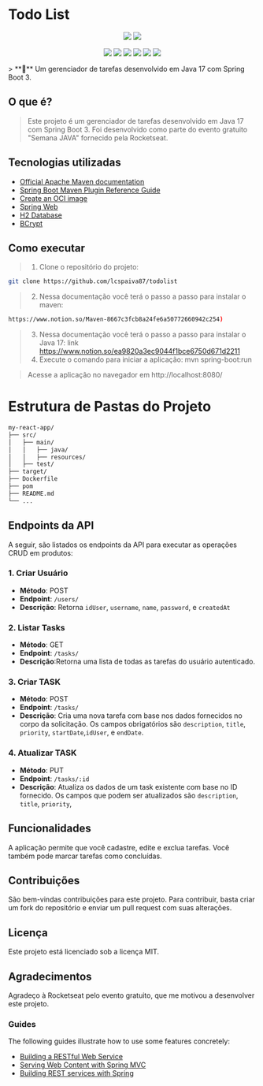 # Todo List
<p align="center">
 <img src="https://img.shields.io/badge/Java-ED8B00?style=for-the-badge&logo=openjdk&logoColor=white" />
 <img src="https://img.shields.io/badge/Spring-6DB33F?style=for-the-badge&logo=spring&logoColor=white" />
 </p>
 <p align="center">

 <img src="https://img.shields.io/github/languages/top/Todoist/Spacetime-web">
 <img src="https://img.shields.io/github/languages/count/lcspaiva87/todolist">
 <img src="https://img.shields.io/github/repo-size/lcspaiva87/todolist">
 <img src="https://img.shields.io/github/forks/lcspaiva87/todolist?style=social">
<img src="https://img.shields.io/github/contributors/lcspaiva87/todolist">
<img src = "https://img.shields.io/github/last-commit/lcspaiva87/todolist">
</p>
> **🚀** Um gerenciador de tarefas desenvolvido em Java 17 com Spring Boot 3.

## O que é?

> Este projeto é um gerenciador de tarefas desenvolvido em Java 17 com Spring Boot 3. Foi desenvolvido como parte do evento gratuito "Semana JAVA" fornecido pela Rocketseat.

## Tecnologias utilizadas

* [Official Apache Maven documentation](https://maven.apache.org/guides/index.html)
* [Spring Boot Maven Plugin Reference Guide](https://docs.spring.io/spring-boot/docs/3.0.11/maven-plugin/reference/html/)
* [Create an OCI image](https://docs.spring.io/spring-boot/docs/3.0.11/maven-plugin/reference/html/#build-image)
* [Spring Web](https://docs.spring.io/spring-boot/docs/3.0.11/reference/htmlsingle/index.html#web)
* [H2 Database](https://www.h2database.com/html/main.html)
* [BCrypt](https://docs.spring.io/spring-security/site/docs/4.2.20.RELEASE/apidocs/org/springframework/security/crypto/bcrypt/BCryptPasswordEncoder.html)

## Como executar
> 1. Clone o repositório do projeto:
```sh
git clone https://github.com/lcspaiva87/todolist
```
> 2. Nessa documentação você terá o passo a passo para instalar o maven:
 ```sh
 https://www.notion.so/Maven-8667c3fcb8a24fe6a50772660942c254)
```

> 3. Nessa documentação você terá o passo a passo para instalar o Java 17:
link https://www.notion.so/ea9820a3ec9044f1bce6750d671d2211
> 4. Execute o comando para iniciar a aplicação:
mvn spring-boot:run

> Acesse a aplicação no navegador em http://localhost:8080/
> 
# Estrutura de Pastas do Projeto
```markdown
my-react-app/
├── src/
│   ├── main/
│   │   ├── java/
│   │   ├── resources/
│   ├── test/
├── target/
├── Dockerfile
├── pom
├── README.md
└── ...
```
## Endpoints da API
A seguir, são listados os endpoints da API para executar as operações CRUD em produtos:

### 1. **Criar Usuário**

- **Método**: POST
- **Endpoint**: `/users/`
- **Descrição**: Retorna `idUser`, `username`, `name`, `password`, e `createdAt`

### 2. **Listar Tasks**

- **Método**: GET
- **Endpoint**: `/tasks/`
- **Descrição**:Retorna uma lista de todas as tarefas do usuário autenticado.

### 3. **Criar TASK**
- **Método**: POST
- **Endpoint**: `/tasks/`
- **Descrição**: Cria uma nova tarefa com base nos dados fornecidos no corpo da solicitação. Os campos obrigatórios são `description`, `title`, `priority`, `startDate`,`idUser`,  e `endDate`.

### 4. **Atualizar TASK**

- **Método**: PUT
- **Endpoint**: `/tasks/:id`
- **Descrição**: Atualiza os dados de um task existente com base no ID fornecido. Os campos que podem ser atualizados são `description`, `title`, `priority`,
## Funcionalidades
A aplicação permite que você cadastre, edite e exclua tarefas. Você também pode marcar tarefas como concluídas.

## Contribuições
São bem-vindas contribuições para este projeto. Para contribuir, basta criar um fork do repositório e enviar um pull request com suas alterações.

## Licença
Este projeto está licenciado sob a licença MIT.

## Agradecimentos
Agradeço à Rocketseat pelo evento gratuito, que me motivou a desenvolver este projeto.
### Guides
The following guides illustrate how to use some features concretely:

* [Building a RESTful Web Service](https://spring.io/guides/gs/rest-service/)
* [Serving Web Content with Spring MVC](https://spring.io/guides/gs/serving-web-content/)
* [Building REST services with Spring](https://spring.io/guides/tutorials/rest/)

